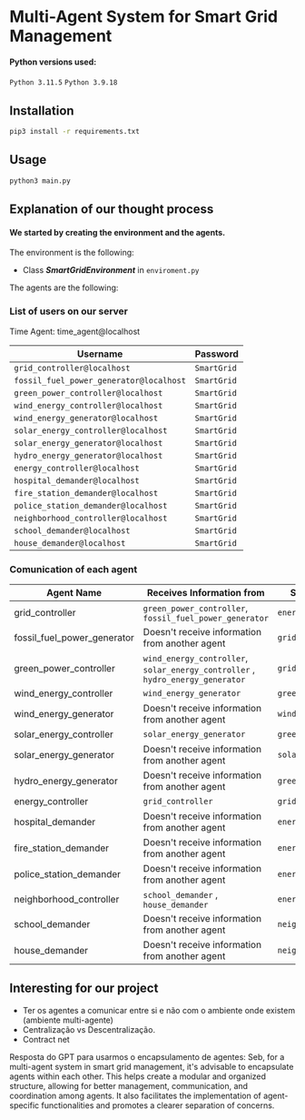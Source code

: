 # Multi-Agent System for Smart Grid Management

#### Python versions used:

`Python 3.11.5`
`Python 3.9.18`

## Installation

```bash
pip3 install -r requirements.txt
```

## Usage

```bash
python3 main.py
```

## Explanation of our thought process

#### We started by creating the environment and the agents.

The environment is the following:

- Class _**SmartGridEnvironment**_ in `enviroment.py`


The agents are the following:

### List of users on our server

Time Agent: time_agent@localhost

| Username                                | Password    |
|-----------------------------------------|-------------|
| `grid_controller@localhost`             | `SmartGrid` |
| `fossil_fuel_power_generator@localhost` | `SmartGrid` |
| `green_power_controller@localhost`      | `SmartGrid` |
| `wind_energy_controller@localhost`      | `SmartGrid` |
| `wind_energy_generator@localhost`       | `SmartGrid` | X
| `solar_energy_controller@localhost`     | `SmartGrid` |
| `solar_energy_generator@localhost`      | `SmartGrid` | X
| `hydro_energy_generator@localhost`      | `SmartGrid` |
| `energy_controller@localhost`           | `SmartGrid` |
| `hospital_demander@localhost`           | `SmartGrid` |
| `fire_station_demander@localhost`       | `SmartGrid` |
| `police_station_demander@localhost`     | `SmartGrid` |
| `neighborhood_controller@localhost`     | `SmartGrid` |
| `school_demander@localhost`             | `SmartGrid` |
| `house_demander@localhost`              | `SmartGrid` |

### Comunication of each agent

| Agent Name                  | Receives Information from                                                           | Sends Information         |
|-----------------------------|-------------------------------------------------------------------------------------|---------------------------|
| grid_controller             | `green_power_controller`, `fossil_fuel_power_generator`                             | `energy_controller`       |
| fossil_fuel_power_generator | Doesn't receive information from another agent                                      | `grid_controller`         |
| green_power_controller      | `wind_energy_controller`,    `solar_energy_controller`   , `hydro_energy_generator` | `grid_controller`         |
| wind_energy_controller      | `wind_energy_generator`                                                             | `green_power_controller`  |
| wind_energy_generator       | Doesn't receive information from another agent                                      | `wind_energy_controller`  |
| solar_energy_controller     | `solar_energy_generator`                                                            | `green_power_controller`  |
| solar_energy_generator      | Doesn't receive information from another agent                                      | `solar_energy_controller` |
| hydro_energy_generator      | Doesn't receive information from another agent                                      | `green_power_controller`  |
| energy_controller           | `grid_controller`                                                                   | `grid_controller`         |
| hospital_demander           | Doesn't receive information from another agent                                      | `energy_controller`       |
| fire_station_demander       | Doesn't receive information from another agent                                      | `energy_controller`       |
| police_station_demander     | Doesn't receive information from another agent                                      | `energy_controller`       |
| neighborhood_controller     | `school_demander`          , `house_demander`                                       | `energy_controller`       |
| school_demander             | Doesn't receive information from another agent                                      | `neighborhood_controller` |
| house_demander              | Doesn't receive information from another agent                                      | `neighborhood_controller` |




## Interesting for our project

- Ter os agentes a comunicar entre si e não com o ambiente onde existem (ambiente multi-agente)
- Centralização vs Descentralização.
- Contract net

Resposta do GPT para usarmos o encapsulamento de agentes:
Seb, for a multi-agent system in smart grid management, it's advisable to encapsulate agents within each other. This helps create a modular and organized structure, allowing for better management, communication, and coordination among agents. It also facilitates the implementation of agent-specific functionalities and promotes a clearer separation of concerns.